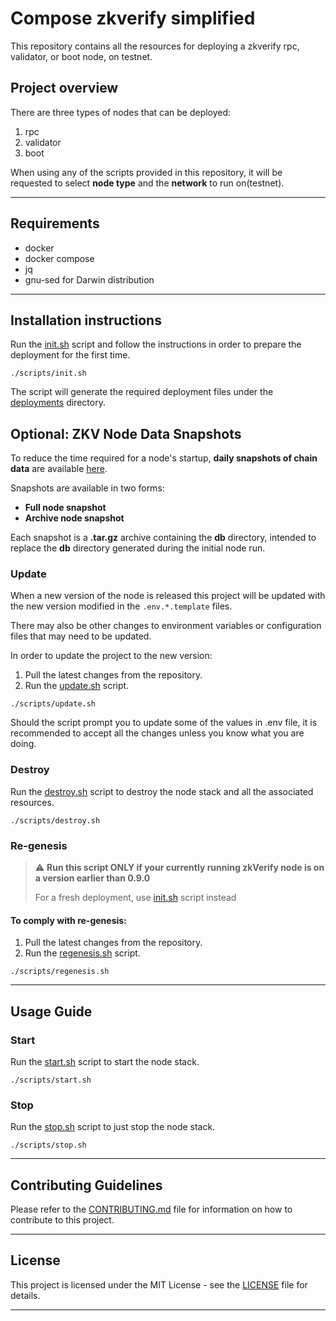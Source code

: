 # Compose zkverify simplified

This repository contains all the resources for deploying a zkverify rpc, validator, or boot node, on testnet.


## Project overview

There are three types of nodes that can be deployed:

1. rpc
2. validator
3. boot

When using any of the scripts provided in this repository, it will be requested to select **node type** and the **network** to run on(testnet).

---

## Requirements

* docker
* docker compose
* jq
* gnu-sed for Darwin distribution

---

## Installation instructions

Run the [init.sh](./scripts/init.sh) script and follow the instructions in order to prepare the deployment for the first time.

```shell
./scripts/init.sh
```

The script will generate the required deployment files under the [deployments](deployments) directory.

## Optional: ZKV Node Data Snapshots

To reduce the time required for a node's startup, **daily snapshots of chain data** are available [here](https://bootstraps.zkverify.io).

Snapshots are available in two forms:

- **Full node snapshot**
- **Archive node snapshot**

Each snapshot is a **.tar.gz** archive containing the **db** directory, intended to replace the **db** directory generated during the initial node run.

### Update

When a new version of the node is released this project will be updated with the new version modified in the `.env.*.template` files.

There may also be other changes to environment variables or configuration files that may need to be updated.

In order to update the project to the new version:

1. Pull the latest changes from the repository.
2. Run the [update.sh](./scripts/update.sh) script.

```shell
./scripts/update.sh
```

Should the script prompt you to update some of the values in .env file, it is recommended to accept all the changes
unless you know what you are doing.

### Destroy

Run the [destroy.sh](./scripts/destroy.sh) script to destroy the node stack and all the associated resources.

```shell
./scripts/destroy.sh
```

### Re-genesis

> ⚠️  **Run this script ONLY if your currently running zkVerify node is on a version earlier than 0.9.0**
>
> For a fresh deployment, use [init.sh](./scripts/init.sh) script instead

#### To comply with re-genesis:

1. Pull the latest changes from the repository.
2. Run the [regenesis.sh](./scripts/regenesis.sh) script.

```shell
./scripts/regenesis.sh
```

---

## Usage Guide

### Start

Run the [start.sh](./scripts/start.sh) script to start the node stack.

```shell
./scripts/start.sh
```

### Stop

Run the [stop.sh](./scripts/stop.sh) script to just stop the node stack.

```shell
./scripts/stop.sh
```

---

## Contributing Guidelines

Please refer to the [CONTRIBUTING.md](CONTRIBUTING.md) file for information on how to contribute to this project.

---

## License

This project is licensed under the MIT License - see the [LICENSE](LICENSE) file for details.

---


